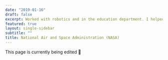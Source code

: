 ```yaml
---
date: "2019-01-16"
draft: false
excerpt: Worked with robotics and in the education department. I helped judge engineering contests, managed logistics for as well as spoke at STEM conferences, and provided weekly reports and presented them in conference-based settings.
featured: true
layout: single-sidebar
subtitle: ""
title: National Air and Space Administration (NASA)
---
```


This page is currently being edited :memo: